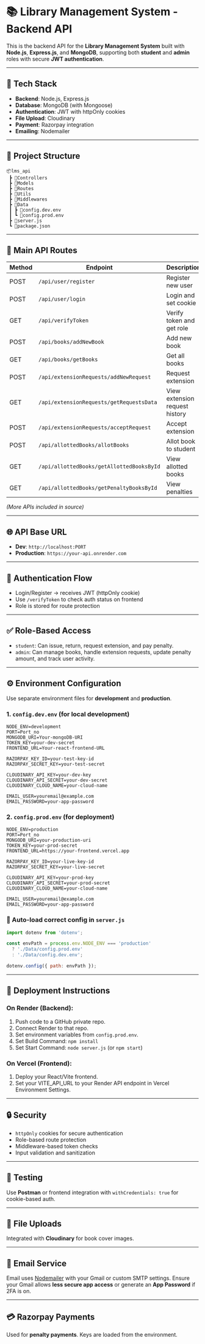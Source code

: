 
# 📚 Library Management System - Backend API

This is the backend API for the **Library Management System** built with **Node.js**, **Express.js**, and **MongoDB**, supporting both **student** and **admin** roles with secure **JWT authentication**.

---

## 🔧 Tech Stack

- **Backend**: Node.js, Express.js
- **Database**: MongoDB (with Mongoose)
- **Authentication**: JWT with httpOnly cookies
- **File Upload**: Cloudinary
- **Payment**: Razorpay integration
- **Emailing**: Nodemailer

---

## 📁 Project Structure

```
📦lms_api
 ┣ 📂Controllers
 ┣ 📂Models
 ┣ 📂Routes
 ┣ 📂Utils
 ┣ 📂Middlewares
 ┣ 📂Data
 ┃ ┣ 📄config.dev.env
 ┃ ┗ 📄config.prod.env
 ┣ 📄server.js
 ┗ 📄package.json
```

---

## 📡 Main API Routes

| Method | Endpoint                             | Description                      | Access      |
|--------|--------------------------------------|----------------------------------|-------------|
| POST   | `/api/user/register`                 | Register new user                | Public      |
| POST   | `/api/user/login`                    | Login and set cookie             | Public      |
| GET    | `/api/verifyToken`                   | Verify token and get role        | Authenticated |
| POST   | `/api/books/addNewBook`              | Add new book                     | Admin       |
| GET    | `/api/books/getBooks`                | Get all books                    | public      |
| POST   | `/api/extensionRequests/addNewRequest`      | Request extension                | Student     |
| GET    | `/api/extensionRequests/getRequestsData`    | View extension request history   | Student     |
| POST   | `/api/extensionRequests/acceptRequest`      | Accept extension          | Admin       |
| POST   | `/api/allottedBooks/allotBooks`             | Allot book to student            | Admin       |
| GET    | `/api/allottedBooks/getAllottedBooksById`   | View allotted books              | Student     |
| GET    | `/api/allottedBooks/getPenaltyBooksById`    | View penalties                   | Student     |

_(More APIs included in source)_

---

## 🌐 API Base URL

- **Dev**: `http://localhost:PORT`
- **Production**: `https://your-api.onrender.com`

---

## 🔐 Authentication Flow

- Login/Register → receives JWT (httpOnly cookie)
- Use `/verifyToken` to check auth status on frontend
- Role is stored for route protection

---

## ✅ Role-Based Access

- `student`: Can issue, return, request extension, and pay penalty.
- `admin`: Can manage books, handle extension requests, update penalty amount, and track user activity.

---

## ⚙️ Environment Configuration

Use separate environment files for **development** and **production**.

### 1. `config.dev.env` (for local development)

```env
NODE_ENV=development
PORT=Port_no
MONGODB_URI=Your-mongoDB-URI
TOKEN_KEY=your-dev-secret
FRONTEND_URL=Your-react-frontend-URL

RAZORPAY_KEY_ID=your-test-key-id
RAZORPAY_SECRET_KEY=your-test-secret

CLOUDINARY_API_KEY=your-dev-key
CLOUDINARY_API_SECRET=your-dev-secret
CLOUDINARY_CLOUD_NAME=your-cloud-name

EMAIL_USER=youremail@example.com
EMAIL_PASSWORD=your-app-password
```

### 2. `config.prod.env` (for deployment)

```env
NODE_ENV=production
PORT=Port_no
MONGODB_URI=your-production-uri
TOKEN_KEY=your-prod-secret
FRONTEND_URL=https://your-frontend.vercel.app

RAZORPAY_KEY_ID=your-live-key-id
RAZORPAY_SECRET_KEY=your-live-secret

CLOUDINARY_API_KEY=your-prod-key
CLOUDINARY_API_SECRET=your-prod-secret
CLOUDINARY_CLOUD_NAME=your-cloud-name

EMAIL_USER=youremail@example.com
EMAIL_PASSWORD=your-app-password
```

### 🧠 Auto-load correct config in `server.js`

```js
import dotenv from 'dotenv';

const envPath = process.env.NODE_ENV === 'production'
  ? './Data/config.prod.env'
  : './Data/config.dev.env';

dotenv.config({ path: envPath });
```

---

## 🚀 Deployment Instructions

### On Render (Backend):

1. Push code to a GitHub private repo.
2. Connect Render to that repo.
3. Set environment variables from `config.prod.env`.
4. Set Build Command: `npm install`
5. Set Start Command: `node server.js` (or `npm start`)

### On Vercel (Frontend):

1. Deploy your React/Vite frontend.
2. Set your VITE_API_URL to your Render API endpoint in Vercel Environment Settings.

---

## 🔒 Security

- `httpOnly` cookies for secure authentication
- Role-based route protection
- Middleware-based token checks
- Input validation and sanitization

---

## 🧪 Testing

Use **Postman** or frontend integration with `withCredentials: true` for cookie-based auth.

---

## 📸 File Uploads

Integrated with **Cloudinary** for book cover images.

---

## 📧 Email Service

Email uses [Nodemailer](https://nodemailer.com) with your Gmail or custom SMTP settings. Ensure your Gmail allows **less secure app access** or generate an **App Password** if 2FA is on.

---

## 💳 Razorpay Payments

Used for **penalty payments**. Keys are loaded from the environment.
